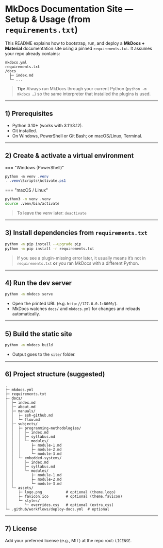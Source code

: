 # MkDocs Documentation Site — Setup & Usage (from `requirements.txt`)

This README explains how to bootstrap, run, and deploy a **MkDocs + Material** documentation site using a pinned `requirements.txt`. It assumes your repo already contains:

```
mkdocs.yml
requirements.txt
/docs
  ├─ index.md
  └─ ...
```

> **Tip:** Always run MkDocs through your current Python (`python -m mkdocs …`) so the same interpreter that installed the plugins is used.

---

## 1) Prerequisites

* Python 3.10+ (works with 3.11/3.12).
* Git installed.
* On Windows, PowerShell or Git Bash; on macOS/Linux, Terminal.

---

## 2) Create & activate a virtual environment

\=== "Windows (PowerShell)"

```powershell
python -m venv .venv
. .venv\Scripts\Activate.ps1
```

\=== "macOS / Linux"

```bash
python3 -m venv .venv
source .venv/bin/activate
```

> To leave the venv later: `deactivate`

---

## 3) Install dependencies from `requirements.txt`

```bash
python -m pip install --upgrade pip
python -m pip install -r requirements.txt
```

> If you see a plugin-missing error later, it usually means it’s not in `requirements.txt` **or** you ran MkDocs with a different Python.

---

## 4) Run the dev server

```bash
python -m mkdocs serve
```

* Open the printed URL (e.g. `http://127.0.0.1:8000/`).
* MkDocs watches `docs/` and `mkdocs.yml` for changes and reloads automatically.

---

## 5) Build the static site

```bash
python -m mkdocs build
```

* Output goes to the `site/` folder.

---

## 6) Project structure (suggested)

```
.
├─ mkdocs.yml
├─ requirements.txt
├─ docs/
│  ├─ index.md
│  ├─ about.md
│  ├─ manuals/
│  │  ├─ ssh-github.md
│  │  └─ flow.md
│  ├─ subjects/
│  │  ├─ programming-methodologies/
│  │  │  ├─ index.md
│  │  │  ├─ syllabus.md
│  │  │  └─ modules/
│  │  │     ├─ module-1.md
│  │  │     ├─ module-2.md
│  │  │     └─ module-3.md
│  │  └─ embedded-systems/
│  │     ├─ index.md
│  │     ├─ syllabus.md
│  │     └─ modules/
│  │        ├─ module-1.md
│  │        ├─ module-2.md
│  │        └─ module-3.md
│  └─ assets/
│     ├─ logo.png           # optional (theme.logo)
│     ├─ favicon.ico        # optional (theme.favicon)
│     └─ styles/
│        └─ overrides.css   # optional (extra_css)
└─ .github/workflows/deploy-docs.yml  # optional
```

---

## 7) License

Add your preferred license (e.g., MIT) at the repo root: `LICENSE`.
